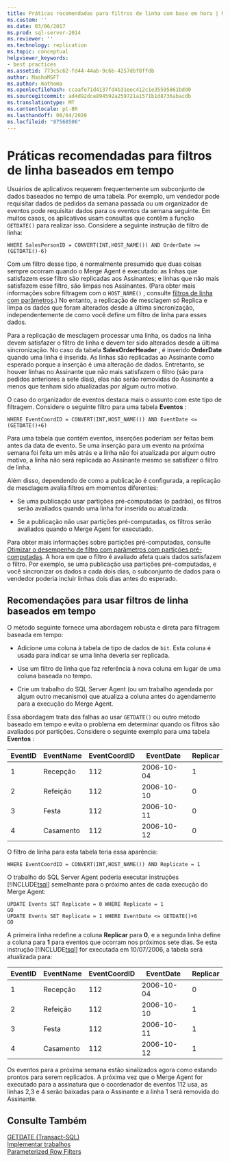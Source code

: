 ```yaml
---
title: Práticas recomendadas para filtros de linha com base em hora | Microsoft Docs
ms.custom: ''
ms.date: 03/06/2017
ms.prod: sql-server-2014
ms.reviewer: ''
ms.technology: replication
ms.topic: conceptual
helpviewer_keywords:
- best practices
ms.assetid: 773c5c62-fd44-44ab-9c6b-4257dbf8ffdb
author: MashaMSFT
ms.author: mathoma
ms.openlocfilehash: ccaafe71d4137fd4b31eec412c1e35595861bdd0
ms.sourcegitcommit: ad4d92dce894592a259721a1571b1d8736abacdb
ms.translationtype: MT
ms.contentlocale: pt-BR
ms.lasthandoff: 08/04/2020
ms.locfileid: "87568506"
---
```

# <a name="best-practices-for-time-based-row-filters"></a>Práticas recomendadas para filtros de linha baseados em tempo
  Usuários de aplicativos requerem frequentemente um subconjunto de dados baseados no tempo de uma tabela. Por exemplo, um vendedor pode requisitar dados de pedidos da semana passada ou um organizador de eventos pode requisitar dados para os eventos da semana seguinte. Em muitos casos, os aplicativos usam consultas que contêm a função `GETDATE()` para realizar isso. Considere a seguinte instrução de filtro de linha:  
  
```  
WHERE SalesPersonID = CONVERT(INT,HOST_NAME()) AND OrderDate >= (GETDATE()-6)  
```  
  
 Com um filtro desse tipo, é normalmente presumido que duas coisas sempre ocorram quando o Merge Agent é executado: as linhas que satisfazem esse filtro são replicadas aos Assinantes; e linhas que não mais satisfazem esse filtro, são limpas nos Assinantes. (Para obter mais informações sobre filtragem com o `HOST_NAME()` , consulte [filtros de linha com parâmetros](parameterized-filters-parameterized-row-filters.md).) No entanto, a replicação de mesclagem só Replica e limpa os dados que foram alterados desde a última sincronização, independentemente de como você define um filtro de linha para esses dados.  
  
 Para a replicação de mesclagem processar uma linha, os dados na linha devem satisfazer o filtro de linha e devem ter sido alterados desde a última sincronização. No caso da tabela **SalesOrderHeader** , é inserido **OrderDate** quando uma linha é inserida. As linhas são replicadas ao Assinante como esperado porque a inserção é uma alteração de dados. Entretanto, se houver linhas no Assinante que não mais satisfazem o filtro (são para pedidos anteriores a sete dias), elas não serão removidas do Assinante a menos que tenham sido atualizadas por algum outro motivo.  
  
 O caso do organizador de eventos destaca mais o assunto com este tipo de filtragem. Considere o seguinte filtro para uma tabela **Eventos** :  
  
```  
WHERE EventCoordID = CONVERT(INT,HOST_NAME()) AND EventDate <= (GETDATE()+6)  
```  
  
 Para uma tabela que contém eventos, inserções poderiam ser feitas bem antes da data de evento. Se uma inserção para um evento na próxima semana foi feita um mês atrás e a linha não foi atualizada por algum outro motivo, a linha não será replicada ao Assinante mesmo se satisfizer o filtro de linha.  
  
 Além disso, dependendo de como a publicação é configurada, a replicação de mesclagem avalia filtros em momentos diferentes:  
  
-   Se uma publicação usar partições pré-computadas (o padrão), os filtros serão avaliados quando uma linha for inserida ou atualizada.  
  
-   Se a publicação não usar partições pré-computadas, os filtros serão avaliados quando o Merge Agent for executado.  
  
 Para obter mais informações sobre partições pré-computadas, consulte [Otimizar o desempenho de filtro com parâmetros com partições pré-computadas](parameterized-filters-optimize-for-precomputed-partitions.md). A hora em que o filtro é avaliado afeta quais dados satisfazem o filtro. Por exemplo, se uma publicação usa partições pré-computadas, e você sincronizar os dados a cada dois dias, o subconjunto de dados para o vendedor poderia incluir linhas dois dias antes do esperado.  
  
## <a name="recommendations-for-using-time-based-row-filters"></a>Recomendações para usar filtros de linha baseados em tempo  
 O método seguinte fornece uma abordagem robusta e direta para filtragem baseada em tempo:  
  
-   Adicione uma coluna à tabela de tipo de dados de `bit`. Esta coluna é usada para indicar se uma linha deveria ser replicada.  
  
-   Use um filtro de linha que faz referência à nova coluna em lugar de uma coluna baseada no tempo.  
  
-   Crie um trabalho do SQL Server Agent (ou um trabalho agendada por algum outro mecanismo) que atualiza a coluna antes do agendamento para a execução do Merge Agent.  
  
 Essa abordagem trata das falhas ao usar `GETDATE()` ou outro método baseado em tempo e evita o problema em determinar quando os filtros são avaliados por partições. Considere o seguinte exemplo para uma tabela **Eventos** :  
  
|**EventID**|**EventName**|**EventCoordID**|**EventDate**|**Replicar**|  
|-----------------|-------------------|----------------------|-------------------|-------------------|  
|1|Recepção|112|2006-10-04|1|  
|2|Refeição|112|2006-10-10|0|  
|3|Festa|112|2006-10-11|0|  
|4|Casamento|112|2006-10-12|0|  
  
 O filtro de linha para esta tabela teria essa aparência:  
  
```  
WHERE EventCoordID = CONVERT(INT,HOST_NAME()) AND Replicate = 1  
```  
  
 O trabalho do SQL Server Agent poderia executar instruções [!INCLUDE[tsql](../../../includes/tsql-md.md)] semelhante para o próximo antes de cada execução do Merge Agent:  
  
```  
UPDATE Events SET Replicate = 0 WHERE Replicate = 1  
GO  
UPDATE Events SET Replicate = 1 WHERE EventDate <= GETDATE()+6  
GO  
```  
  
 A primeira linha redefine a coluna **Replicar** para **0**, e a segunda linha define a coluna para **1** para eventos que ocorram nos próximos sete dias. Se esta instrução [!INCLUDE[tsql](../../../includes/tsql-md.md)] for executada em 10/07/2006, a tabela será atualizada para:  
  
|**EventID**|**EventName**|**EventCoordID**|**EventDate**|**Replicar**|  
|-----------------|-------------------|----------------------|-------------------|-------------------|  
|1|Recepção|112|2006-10-04|0|  
|2|Refeição|112|2006-10-10|1|  
|3|Festa|112|2006-10-11|1|  
|4|Casamento|112|2006-10-12|1|  
  
 Os eventos para a próxima semana estão sinalizados agora como estando prontos para serem replicados. A próxima vez que o Merge Agent for executado para a assinatura que o coordenador de eventos 112 usa, as linhas 2,3 e 4 serão baixadas para o Assinante e a linha 1 será removida do Assinante.  
  
## <a name="see-also"></a>Consulte Também  
 [GETDATE &#40;Transact-SQL&#41;](/sql/t-sql/functions/getdate-transact-sql)   
 [Implementar trabalhos](../../../ssms/agent/implement-jobs.md)   
 [Parameterized Row Filters](parameterized-filters-parameterized-row-filters.md)  
  
  
